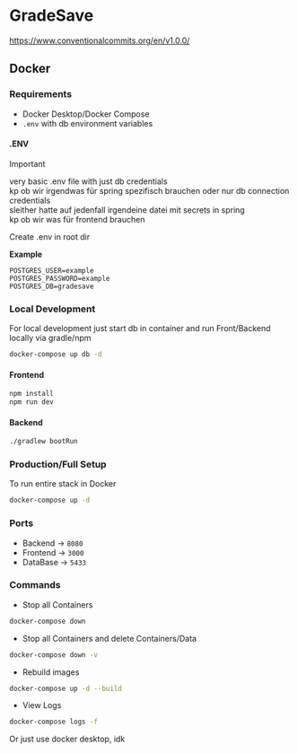 # GradeSave
https://www.conventionalcommits.org/en/v1.0.0/

## Docker

### Requirements

- Docker Desktop/Docker Compose
- `.env` with db environment variables

#### .ENV

> [!IMPORTANT]
> very basic .env file with just db credentials \
> kp ob wir irgendwas für spring spezifisch brauchen oder nur db connection credentials \
> sleither hatte auf jedenfall irgendeine datei mit secrets in spring \
> kp ob wir was für frontend brauchen 

Create .env in root dir

**Example**

```.env
POSTGRES_USER=example
POSTGRES_PASSWORD=example
POSTGRES_DB=gradesave
```


### Local Development

For local development just start db in container and run Front/Backend locally via gradle/npm

```bash
docker-compose up db -d
```

#### Frontend

```bash
npm install
npm run dev
```

#### Backend

```bash
./gradlew bootRun
```

### Production/Full Setup

To run entire stack in Docker

```bash
docker-compose up -d
```

### Ports

- Backend -> `8080`
- Frontend -> `3000`
- DataBase -> `5433`

### Commands

- Stop all Containers

```bash
docker-compose down
```

- Stop all Containers and delete Containers/Data

```bash
docker-compose down -v
```

- Rebuild images

```bash
docker-compose up -d --build
```

- View Logs

```bash
docker-compose logs -f
```

Or just use docker desktop, idk
